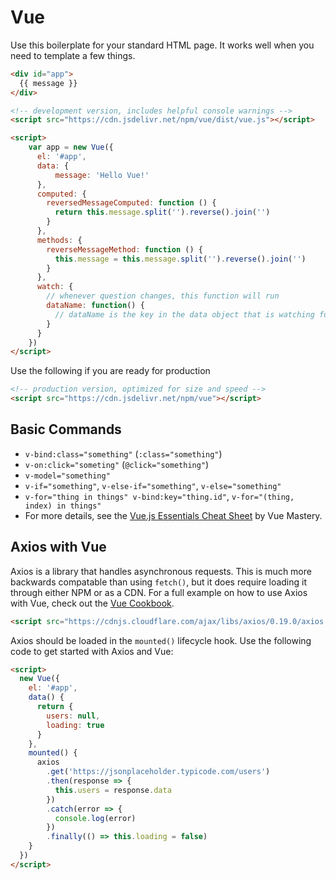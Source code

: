 # Vue

Use this boilerplate for your standard HTML page. It works well when you need to template a few things.

``` html
<div id="app">
  {{ message }}
</div>

<!-- development version, includes helpful console warnings -->
<script src="https://cdn.jsdelivr.net/npm/vue/dist/vue.js"></script>

<script>
    var app = new Vue({
      el: '#app',
      data: {
          message: 'Hello Vue!'
      },
      computed: {
        reversedMessageComputed: function () {
          return this.message.split('').reverse().join('')
        }
      },
      methods: {
        reverseMessageMethod: function () {
          this.message = this.message.split('').reverse().join('')
        }
      },
      watch: {
        // whenever question changes, this function will run
        dataName: function() {
          // dataName is the key in the data object that is watching for a change
        }
      }
    })
</script>
```

Use the following if you are ready for production

``` html
<!-- production version, optimized for size and speed -->
<script src="https://cdn.jsdelivr.net/npm/vue"></script>
```

## Basic Commands

- `v-bind:class="something"` (`:class="something"`)
- `v-on:click="someting"` (`@click="something"`)
- `v-model="something"`
- `v-if="something"`, `v-else-if="something"`, `v-else="something"`
- `v-for="thing in things" v-bind:key="thing.id"`, `v-for="(thing, index) in things"`
- For more details, see the [Vue.js Essentials Cheat Sheet](https://www.vuemastery.com/pdf/Vue-Essentials-Cheat-Sheet.pdf) by Vue Mastery.

## Axios with Vue
Axios is a library that handles asynchronous requests. This is much more backwards compatable than using `fetch()`, but it does require loading it through either NPM or as a CDN. For a full example on how to use Axios with Vue, check out the [Vue Cookbook](https://vuejs.org/v2/cookbook/using-axios-to-consume-apis.html).

``` html
<script src="https://cdnjs.cloudflare.com/ajax/libs/axios/0.19.0/axios.min.js"></script>
```

Axios should be loaded in the `mounted()` lifecycle hook. Use the following code to get started with Axios and Vue:

``` html
<script>
  new Vue({
    el: '#app',
    data() {
      return {
        users: null,
        loading: true
      }
    },
    mounted() {
      axios
        .get('https://jsonplaceholder.typicode.com/users')
        .then(response => {
          this.users = response.data
        })
        .catch(error => {
          console.log(error)
        })
        .finally(() => this.loading = false)
    }
  })
</script>
```
